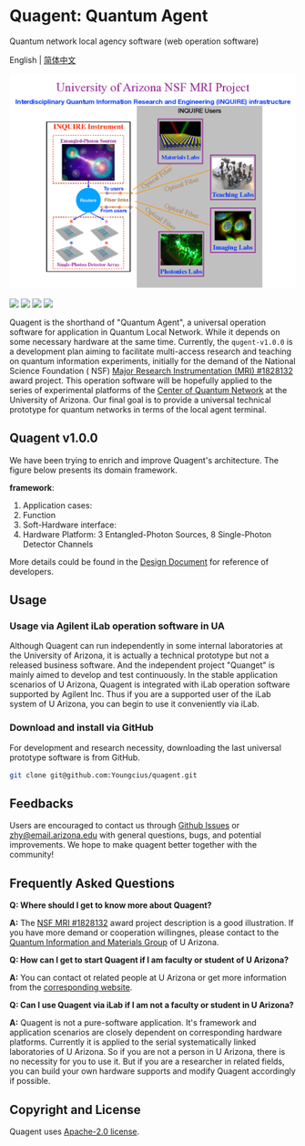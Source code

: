 # Quagent: Quantum Agent

Quantum network local agency software (web operation software)

English | [简体中文](README_CN.md)

![](static/images/profile.png)

[![](https://img.shields.io/badge/license-Apache%202.0-green)](./LICENSE) [![](https://img.shields.io/badge/build-passing-green)]() ![](https://img.shields.io/badge/Python-3.7--3.8-blue) ![](https://img.shields.io/badge/dev-v1.0.0-blue)

Quagent is the shorthand of "Quantum Agent", a universal operation software for application in Quantum Local Network.
While it depends on some necessary hardware at the same time. Currently, the `qugent-v1.0.0` is a development plan
aiming to facilitate multi-access research and teaching on quantum information experiments, initially for the demand of
the National Science Foundation (
NSF) [Major Research Instrumentation (MRI) #1828132](https://www.nsf.gov/awardsearch/showAward?AWD_ID=1828132&HistoricalAwards=false)
award project. This operation software will be hopefully applied to the series of experimental platforms of
the [Center of Quantum Network](https://cqn-erc.org/) at the University of Arizona. Our final goal is to provide a
universal technical prototype for quantum networks in terms of the local agent terminal.

## Quagent v1.0.0

[comment]: <> (![]&#40;https://release-data.bd.bcebos.com/Quanlse_architecture_en.png&#41;)

We have been trying to enrich and improve Quagent's architecture. The figure below presents its domain framework.

**framework**:

1. Application cases:
2. Function
3. Soft-Hardware interface:
4. Hardware Platform: 3 Entangled-Photon Sources, 8 Single-Photon Detector Channels


More details could be found in the [Design Document](doc/design-doc.md) for reference of developers.

## Usage

### Usage via Agilent iLab operation software in UA

Although Quagent can run independently in some internal laboratories at the University of Arizona, it is actually a
technical prototype but not a released business software. And the independent project "Quanget" is mainly aimed to
develop and test continuously. In the stable application scenarios of U Arizona, Quagent is integrated with iLab
operation software supported by Agilent Inc. Thus if you are a supported user of the iLab system of U Arizona, you can
begin to use it conveniently via iLab.



### Download and install via GitHub

For development and research necessity, downloading the last universal prototype software is from GitHub.

```bash
git clone git@github.com:Youngcius/quagent.git
```


## Feedbacks

Users are encouraged to contact us through [Github Issues](https://github.com/Youngcius/quagent) or
zhy@email.arizona.edu with general questions, bugs, and potential improvements. We hope to make quagent better together
with the community!

## Frequently Asked Questions

**Q: Where should I get to know more about Quagent?**

**A:** The [NSF MRI #1828132](https://www.nsf.gov/awardsearch/showAward?AWD_ID=1828132&HistoricalAwards=false) award
project description is a good illustration. If you have more demand or cooperation willingnes, please contact to
the [Quantum Information and Materials Group](https://quantum.lab.arizona.edu) of U Arizona.

**Q: How can I get to start Quagent if I am faculty or student of U Arizona?**

**A:** You can contact ot related people at U Arizona or get more information from
the [corresponding website](https://ua.ilab.agilent.com/landing/3645).

**Q: Can I use Quagent via iLab if I am not a faculty or student in U Arizona?**

**A:** Quagent is not a pure-software application. It's framework and application scenarios are closely dependent on
corresponding hardware platforms. Currently it is applied to the serial systematically linked laboratories of U Arizona.
So if you are not a person in U Arizona, there is no necessity for you to use it. But if you are a researcher in related
fields, you can build your own hardware supports and modify Quagent accordingly if possible.


## Copyright and License

Quagent uses [Apache-2.0 license](LICENSE).


